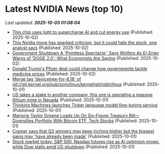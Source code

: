 # Latest NVIDIA News (top 10)
_Last updated: **2025-10-03 01:08:04**_

- [This chip uses light to supercharge AI and cut energy use](https://newatlas.com/materials/light-based-chip-ai-power-efficiency/) (Published: 2025-10-02)
- [This Nvidia move has sparked criticism, but it could help the stock, one analyst says](https://biztoc.com/x/ea08f4d197867458) (Published: 2025-10-02)
- [Government Shutdown A 'Pointless Spectacle,' Says Wolfers As El-Erian Warns of 'DOGE 2.0': What Economists Are Saying](https://finance.yahoo.com/news/government-shutdown-pointless-spectacle-says-003109738.html) (Published: 2025-10-02)
- [Donald Trump's Pfizer deal could change how governments tackle medicine prices](https://www.livemint.com/opinion/columns/donald-trumps-pfizer-deal-could-change-how-governments-tackle-medicine-prices-11759325580936.html) (Published: 2025-10-02)
- [Merge tag 'devicetree-for-6.18' of git://git.kernel.org/pub/scm/linux/kernel/git/robh/linux](https://git.kernel.org/pub/scm/linux/kernel/git/torvalds/linux.git/commit/?id=9792d660a4e91d31a6b1af105ae3f1c29107e94b) (Published: 2025-10-01)
- [US takes a stake in another company, this one is operating a massive lithium mine in Nevada](https://www.bostonherald.com/2025/10/01/trump-lithium-mine/) (Published: 2025-10-01)
- [Thinking Machines launches Tinker language model fine-tuning service](https://siliconangle.com/2025/10/01/thinking-machines-launches-tinker-language-model-fine-tuning-service/) (Published: 2025-10-01)
- [Marjorie Taylor Greene Loads Up On Six-Figure Treasury Bill— Diversifies Portfolio With Bitcoin ETF, Tech Stocks](https://finance.yahoo.com/news/marjorie-taylor-greene-loads-six-233046635.html) (Published: 2025-10-01)
- [Cramer says that Q3 winners may keep inching higher but the biggest gains may 'have already been made'](https://www.cnbc.com/2025/10/01/cramer-says-that-q3-winners-may-keep-inching-higher-but-the-biggest-gains-may-have-already-been-made.html) (Published: 2025-10-01)
- [Stock market today: S&P 500, Nasdaq futures rise as AI optimism grows, while Dow stalls amid US shutdown](https://finance.yahoo.com/news/live/stock-market-today-sp-500-nasdaq-futures-rise-as-ai-optimism-blots-out-us-shutdown-230340381.html) (Published: 2025-10-01)
